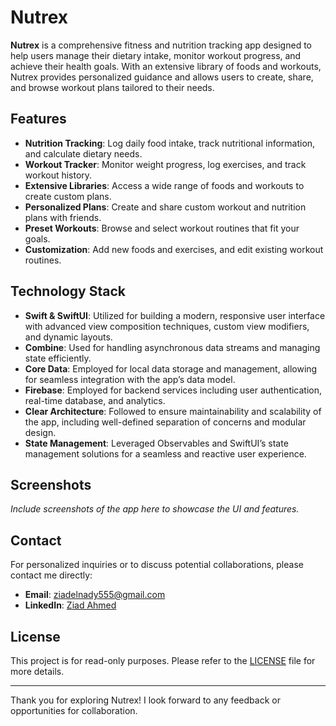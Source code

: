 # Nutrex

**Nutrex** is a comprehensive fitness and nutrition tracking app designed to help users manage their dietary intake, monitor workout progress, and achieve their health goals. With an extensive library of foods and workouts, Nutrex provides personalized guidance and allows users to create, share, and browse workout plans tailored to their needs.

## Features

- **Nutrition Tracking**: Log daily food intake, track nutritional information, and calculate dietary needs.
- **Workout Tracker**: Monitor weight progress, log exercises, and track workout history.
- **Extensive Libraries**: Access a wide range of foods and workouts to create custom plans.
- **Personalized Plans**: Create and share custom workout and nutrition plans with friends.
- **Preset Workouts**: Browse and select workout routines that fit your goals.
- **Customization**: Add new foods and exercises, and edit existing workout routines.

## Technology Stack

- **Swift & SwiftUI**: Utilized for building a modern, responsive user interface with advanced view composition techniques, custom view modifiers, and dynamic layouts.
- **Combine**: Used for handling asynchronous data streams and managing state efficiently.
- **Core Data**: Employed for local data storage and management, allowing for seamless integration with the app’s data model.
- **Firebase**: Employed for backend services including user authentication, real-time database, and analytics.
- **Clear Architecture**: Followed to ensure maintainability and scalability of the app, including well-defined separation of concerns and modular design.
- **State Management**: Leveraged Observables and SwiftUI’s state management solutions for a seamless and reactive user experience.

## Screenshots

*Include screenshots of the app here to showcase the UI and features.*

## Contact

For personalized inquiries or to discuss potential collaborations, please contact me directly:

- **Email**: [ziadelnady555@gmail.com](ziadelnady555@gmail.com)
- **LinkedIn**: [Ziad Ahmed](www.linkedin.com/in/ziad-ahmed-said-ahmed)

## License

This project is for read-only purposes. Please refer to the [LICENSE](LICENSE) file for more details.

---

Thank you for exploring Nutrex! I look forward to any feedback or opportunities for collaboration.
